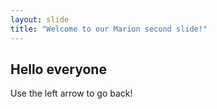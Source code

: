 ```yaml
---
layout: slide
title: "Welcome to our Marion second slide!"
---
```

Hello everyone
---
Use the left arrow to go back!
